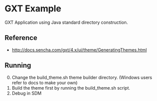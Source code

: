 # GXT Example
GXT Application using Java standard directory construction.

## Reference

 *  http://docs.sencha.com/gxt/4.x/ui/theme/GeneratingThemes.html

## Running
0. Change the build_theme.sh theme builder directory. (Windows users refer to docs to make your own)
1. Build the theme first by running the build_theme.sh script.  
2. Debug in SDM
 
